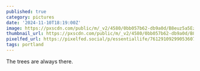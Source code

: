 ```yaml
---
published: true
category: pictures
date: '2024-11-10T18:19:00Z'
image: https://pxscdn.com/public/m/_v2/4580/0bb057b62-db9a0d/B8euz5a5EzF4/R3655Gq7J1KpL3n3HLgi6tTD4464ooXraNWl4XEp.jpg
thumbnail_url: https://pxscdn.com/public/m/_v2/4580/0bb057b62-db9a0d/B8euz5a5EzF4/R3655Gq7J1KpL3n3HLgi6tTD4464ooXraNWl4XEp_thumb.jpg
pixelfed_url: https://pixelfed.social/p/essentiallife/761291092990536070
tags: portland
---
```


The trees are always there.